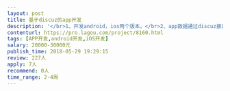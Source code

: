 ```yaml
---                
layout: post       
title: 基于discuz的app开发           
description: '</br>1、开发android，ios两个版本。</br>2、app数据通过discuz接口返回。</br>3、需要熟悉android,ios开发，discuz二次开发。</br>4、具体需求可以电话沟通。</br>'     
contenturl: https://pro.lagou.com/project/8160.html      
tags: [APP开发,android开发,iOS开发]            
salary: 20000-30000元          
publish_time: 2018-05-29 19:29:15         
review: 227人                   
apply: 7人                   
recommend: 0人                   
time_range: 2-4周              
---                 
```

